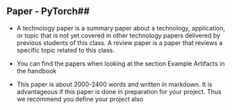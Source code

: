 ## Paper - PyTorch##

* A technology paper is a summary paper about a technology, application, or topic that is not yet covered in other technology papers delivered by previous students of this class. A review paper is a paper that reviews a specific topic related to this class.

 

* You can find the papers when looking at the section Example Artifacts in the handbook

 

* This paper is about  2000-2400 words and written in markdown. It is advantageous if this paper is done in preparation for your project. Thus we recommend you define your project also

